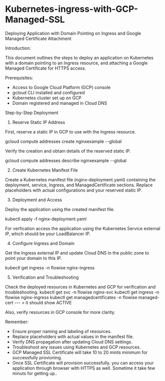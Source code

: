 # Kubernetes-ingress-with-GCP-Managed-SSL

Deploying Application with Domain Pointing on Ingress and Google Managed Certificate Attachment

Introduction:

This document outlines the steps to deploy an application on Kubernetes with a domain pointing to an Ingress resource, and attaching a Google Managed Certificate for HTTPS access.

Prerequisites:

- Access to Google Cloud Platform (GCP) console
- gcloud CLI installed and configured
- Kubernetes cluster set up on GCP
- Domain registered and managed in Cloud DNS

Step-by-Step Deployment

1. Reserve Static IP Address

First, reserve a static IP in GCP to use with the Ingress resource.
  
  gcloud compute addresses create nginxexample --global

Verify the creation and obtain details of the reserved static IP.
  
  gcloud compute addresses describe nginxexample --global

2. Create Kubernetes Manifest File
   
Create a Kubernetes manifest file (nginx-deployment.yaml) containing the deployment, service, Ingress, and ManagedCertificate sections. Replace placeholders with actual configurations and your reserved static IP.

3. Deployment and Access
   
Deploy the application using the created manifest file.
  
  kubectl apply -f nginx-deployment.yaml

For verfication access the application using the Kubernetes Service external IP, which should be your LoadBalancer IP.

4. Configure Ingress and Domain
   
Get the Ingress external IP and update Cloud DNS in the public zone to point your domain to this IP.
  
  kubectl get ingress -n flowise nginx-ingress

5. Verification and Troubleshooting

Check the deployed resources in Kubernetes and GCP for verification and troubleshooting.
kubectl get svc -n flowise nginx-svc
kubectl get ingress -n flowise nginx-ingress
kubectl get managedcertificates -n flowise managed-cert  --- > it should show ACTIVE

Also, verify resources in GCP console for more clarity.

Remember:
-  Ensure proper naming and labeling of resources.
-  Replace placeholders with actual values in the manifest file.
-  Verify DNS propagation after updating Cloud DNS settings.
-  Troubleshoot any issues using Kubernetes and GCP resources.
-  GCP Managed SSL Certificate will take 10 to 20 mints minimum for successfully provioning.
-  Once SSL Certificate will provision successfully. you can access your application through browser with HTTPS as well. Sometime it take few minuts for getting up..
